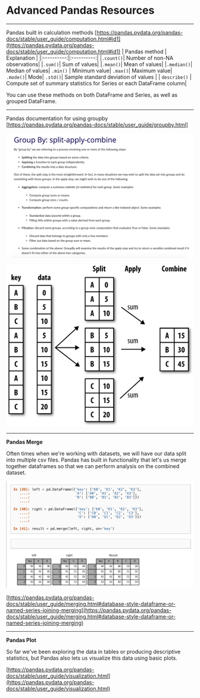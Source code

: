 
# Advanced Pandas Resources

---
Pandas built in calculation methods [https://pandas.pydata.org/pandas-docs/stable/user_guide/computation.html#id1](https://pandas.pydata.org/pandas-docs/stable/user_guide/computation.html#id1)
| Pandas method	| Explanation |
|:----------:|:----------:|
|`.count()`| Number of non-NA observations|
|`.sum()`| Sum of values|
|`.mean()`|	Mean of values|
|`.median()`| Median of values|
`.min()` | Minimum value|
`.max()`| Maximum value| 
`.mode()`| Mode|
`.std()`| Sample standard deviation of values |
| `describe()` | Compute set of summary statistics for Series or each DataFrame column|

You can use these methods on both DataFrame and Series, as well as grouped DataFrame.

---
Pandas documentation for using groupby [https://pandas.pydata.org/pandas-docs/stable/user_guide/groupby.html]

![pandas groupby](images/pandas_groupby.png)

![groupby mech](images/groupby_mech.png)

---
**Pandas Merge**

Often times when we're working with datasets, we will have our data split into multiple csv files. Pandas has built in functionality that let's us merge together dataframes so that we can perform analysis on the combined dataset.

![merge](images/merge.png)

[https://pandas.pydata.org/pandas-docs/stable/user_guide/merging.html#database-style-dataframe-or-named-series-joining-merging](https://pandas.pydata.org/pandas-docs/stable/user_guide/merging.html#database-style-dataframe-or-named-series-joining-merging)

---
**Pandas Plot**

So far we've been exploring the data in tables or producing descriptive statistics, but Pandas also lets us visualize this data using basic plots.

[https://pandas.pydata.org/pandas-docs/stable/user_guide/visualization.html](https://pandas.pydata.org/pandas-docs/stable/user_guide/visualization.html)